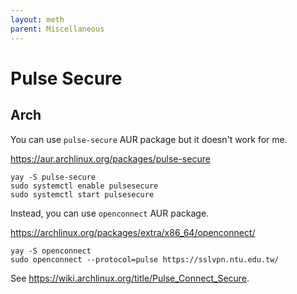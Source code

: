 ```yaml
---
layout: meth
parent: Miscellaneous
---
```


# Pulse Secure

## Arch

You can use `pulse-secure` AUR package but it doesn't work for me.

<https://aur.archlinux.org/packages/pulse-secure>

```
yay -S pulse-secure
sudo systemctl enable pulsesecure
sudo systemctl start pulsesecure
```

Instead, you can use `openconnect` AUR package.

<https://archlinux.org/packages/extra/x86_64/openconnect/>

```
yay -S openconnect
sudo openconnect --protocol=pulse https://sslvpn.ntu.edu.tw/
```

See <https://wiki.archlinux.org/title/Pulse_Connect_Secure>.